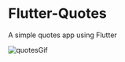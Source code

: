 # Flutter-Quotes
A simple quotes app using Flutter 

![quotesGif](https://user-images.githubusercontent.com/22380017/147157502-950ca260-f08d-4caa-a78f-119f6031802e.gif)
